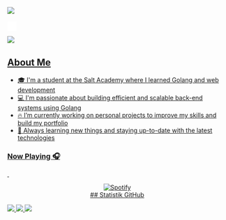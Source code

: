 ![](https://user-images.githubusercontent.com/59575502/127335491-fdba1874-e943-4d3c-ab8c-678ffe22f8b8.png)

<a href="(https://twitter.com/kiwidipie)" target="_blank"><img align="left" alt="Twitter" width="22px" src="https://github.com/Aakarsh-B/trying-repos/blob/master/twitter.svg" />
</p>
  </p>
  <br>
  <br>
<picture>
  <source media="(prefers-color-scheme: dark)" srcset="https://readme-typing-svg.herokuapp.com?font=Arial&size=32&color=FFFFFF&lines=Hi+there!+I'm+Aswar+Alam.+👋" />
  <img src="https://readme-typing-svg.herokuapp.com?font=Arial&size=32&color=000000&lines=Hi+there!+I'm+Aswar+Alam.+👋" />
</picture>

## About Me
- 🎓 I'm a student at the Salt Academy where I learned Golang and web development
- 💻 I'm passionate about building efficient and scalable back-end systems using Golang
- 🔥 I’m currently working on personal projects to improve my skills and build my portfolio
- 👀 Always learning new things and staying up-to-date with the latest technologies
### Now Playing 🎧
&nbsp;<div align="center">

<img loading="lazy" src="https://mixtape-aswralm-one.vercel.app/api/spotify?background_color=000" alt="Spotify">
<br/>
## Statistik GitHub
<p align=left>
<img width="29%" src="https://github-readme-stats-eight-theta.vercel.app/api?username=aswralm&show_icons=true&theme=algolia&include_all_commits=true&count_private=false&hide_border=true"/>
<img width="29%" src="https://github-readme-streak-stats.herokuapp.com/?user=aswralm&hide_border=true&theme=algolia" />
<img width="35%" src="https://github-readme-stats-eight-theta.vercel.app/api/top-langs/?username=aswralm&layout=compact&langs_count=5&theme=algolia&hide_border=true"/>
</p>

